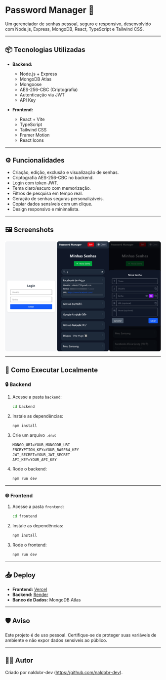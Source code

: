 # Password Manager 🔐

Um gerenciador de senhas pessoal, seguro e responsivo, desenvolvido com Node.js, Express, MongoDB, React, TypeScript e Tailwind CSS.

---

## 📦 Tecnologias Utilizadas

- **Backend:**
  - Node.js + Express
  - MongoDB Atlas
  - Mongoose
  - AES-256-CBC (Criptografia)
  - Autenticação via JWT
  - API Key

- **Frontend:**
  - React + Vite
  - TypeScript
  - Tailwind CSS
  - Framer Motion
  - React Icons

---

## ⚙️ Funcionalidades

- Criação, edição, exclusão e visualização de senhas.
- Criptografia AES-256-CBC no backend.
- Login com token JWT.
- Tema claro/escuro com memorização.
- Filtros de pesquisa em tempo real.
- Geração de senhas seguras personalizáveis.
- Copiar dados sensíveis com um clique.
- Design responsivo e minimalista.

---

## 🖼️ Screenshots

![Screenshot do Gerenciador de Senhas](Screenshot.png)

---

## 🚀 Como Executar Localmente

### 🔒 Backend

1. Acesse a pasta `backend`:
   ```bash
   cd backend
   ````

2. Instale as dependências:

   ```bash
   npm install
   ```

3. Crie um arquivo `.env`:

   ```
   MONGO_URI=YOUR_MONGODB_URI
   ENCRYPTION_KEY=YOUR_BASE64_KEY
   JWT_SECRET=YOUR_JWT_SECRET
   API_KEY=YOUR_API_KEY
   ```

4. Rode o backend:

   ```bash
   npm run dev
   ```

---

### 🌐 Frontend

1. Acesse a pasta `frontend`:

   ```bash
   cd frontend
   ```

2. Instale as dependências:

   ```bash
   npm install
   ```

3. Rode o frontend:

   ```bash
   npm run dev
   ```

---

## 📤 Deploy

* **Frontend:** [Vercel](https://vercel.com/)
* **Backend:** [Render](https://render.com/)
* **Banco de Dados:** MongoDB Atlas

---

## 🛡️ Aviso

Este projeto é de uso pessoal. Certifique-se de proteger suas variáveis de ambiente e não expor dados sensíveis ao público.

---

## 🧑‍💻 Autor

Criado por naldobr-dev (https://github.com/naldobr-dev).

